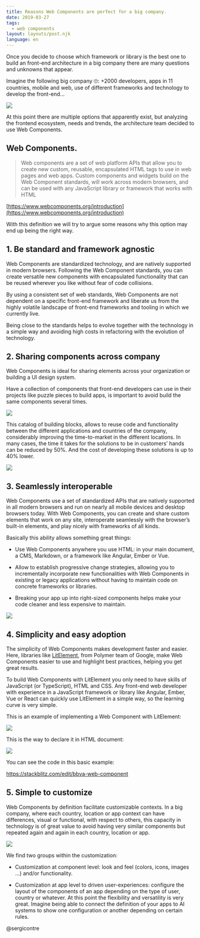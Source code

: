 ```yaml
---
title: Reasons Web Components are perfect for a big company.
date: 2019-03-27
tags:
  - web components
layout: layouts/post.njk
language: en
---
```


Once you decide to choose which framework or library is the best one to build an front-end architecture in a big company there are many questions and unknowns that appear.

Imagine the following big company 🙄: +2000 developers, apps in 11 countries, mobile and web, use of different frameworks and technology to develop the front-end…

<img src="https://cdn-images-1.medium.com/max/2000/0*8fwhjF8TUZD7MRUa.jpg" class="responsive"></img>

At this point there are multiple options that apparently exist, but analyzing the frontend ecosystem, needs and trends, the architecture team decided to use Web Components.

## Web Components.
> Web components are a set of web platform APIs that allow you to create new custom, reusable, encapsulated HTML tags to use in web pages and web apps. Custom components and widgets build on the Web Component standards, will work across modern browsers, and can be used with any JavaScript library or framework that works with HTML

[https://www.webcomponents.org/introduction](https://www.webcomponents.org/introduction)

With this definition we will try to argue some reasons why this option may end up being the right way.

## 1. Be standard and framework agnostic

Web Components are standardized technology, and are natively supported in modern browsers. Following the Web Component standards, you can create versatile new components with encapsulated functionality that can be reused wherever you like without fear of code collisions.

By using a consistent set of web standards, Web Components are not dependent on a specific front-end framework and liberate us from the highly volatile landscape of front-end frameworks and tooling in which we currently live. 

Being close to the standards helps to evolve together with the technology in a simple way and avoiding high costs in refactoring with the evolution of technology.

## 2. Sharing components across company

Web Components is ideal for sharing elements across your organization or building a UI design system.

Have a collection of components that front-end developers can use in their projects like puzzle pieces to build apps, is important to avoid build the same components several times.

<img src="https://cdn-images-1.medium.com/max/2392/1*WJx8boz8Vo9SL1Ahu8WwBA.png" class="responsive"></img>


This catalog of building blocks, allows to reuse code and functionality between the different applications and countries of the company, considerably improving the time-to-market in the different locations. In many cases, the time it takes for the solutions to be in customers’ hands can be reduced by 50%. And the cost of developing these solutions is up to 40% lower.

<img src="https://cdn-images-1.medium.com/max/2560/1*NWGi4U8OyZ8-nxdIta6w1Q.gif" class="responsive"></img>


## 3. Seamlessly interoperable

Web Components use a set of standardized APIs that are natively supported in all modern browsers and run on nearly all mobile devices and desktop browsers today. With Web Components, you can create and share custom elements that work on any site, interoperate seamlessly with the browser’s built-in elements, and play nicely with frameworks of all kinds.

Basically this ability allows something great things:

* Use Web Components anywhere you use HTML: in your main document, a CMS, Markdown, or a framework like Angular, Ember or Vue.

* Allow to establish progressive change strategies, allowing you to incrementally incorporate new functionalities with Web Components in existing or legacy applications without having to maintain code on concrete frameworks or libraries.

* Breaking your app up into right-sized components helps make your code cleaner and less expensive to maintain.

<img src="https://cdn-images-1.medium.com/max/2560/1*vowXExs_gyDITnKz1pLItw.gif" class="responsive"></img>


## 4. Simplicity and easy adoption

The simplicity of Web Components makes development faster and easier. Here, libraries like [LitElement](https://lit-element.polymer-project.org/), from Polymer team of Google, make Web Components easier to use and highlight best practices, helping you get great results.

To build Web Components with LitElement you only need to have skills of JavaScript (or TypeScript), HTML and CSS. Any front-end web developer with experience in a JavaScript framework or library like Angular, Ember, Vue or React can quickly use LitElement in a simple way, so the learning curve is very simple.

This is an example of implementing a Web Component with LitElement:

<img src="https://cdn-images-1.medium.com/max/5384/1*QFFB71sqFXh4Yavz-5usKQ.png" class="responsive"></img>


This is the way to declare it in HTML document:

<img src="https://cdn-images-1.medium.com/max/3968/1*cUaIrTFriq8hEPzbGfbeoA.png" class="responsive"></img>


You can see the code in this basic example:

https://stackblitz.com/edit/bbva-web-component


## 5. Simple to customize

Web Components by definition facilitate customizable contexts. In a big company, where each country, location or app context can have differences, visual or functional, with respect to others, this capacity in technology is of great value to avoid having very similar components but repeated again and again in each country, location or app.

<img src="https://cdn-images-1.medium.com/max/2560/1*CD8um9PGXB1ER313Nc9t3A.gif" class="responsive"></img>


We find two groups within the customization:

* Customization at component level: look and feel (colors, icons, images …) and/or functionality.

* Customization at app level to driven user-experiences: configure the layout of the components of an app depending on the type of user, country or whatever. At this point the flexibility and versatility is very great. Imagine being able to connect the definition of your apps to AI systems to show one configuration or another depending on certain rules.

@sergicontre
